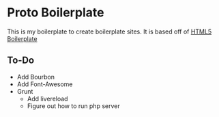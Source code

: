 # Proto Boilerplate
This is my boilerplate to create boilerplate sites. It is based off of [HTML5 Boilerplate](http://html5boilerplate.com)

## To-Do
- Add Bourbon
- Add Font-Awesome
- Grunt
  - Add livereload
  - Figure out how to run php server
